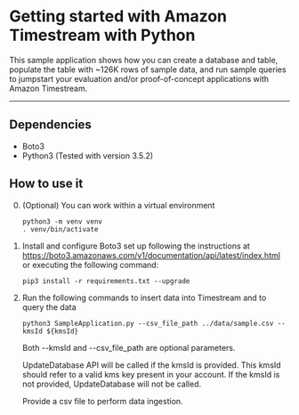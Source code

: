 # Getting started with Amazon Timestream with Python

This sample application shows how you can create a database and table, populate the table with ~126K rows of sample data, and run sample queries to jumpstart your evaluation and/or proof-of-concept applications with Amazon Timestream.

----

## Dependencies
- Boto3
- Python3 (Tested with version 3.5.2)

## How to use it

0. (Optional) You can work within a virtual environment
    ```
    python3 -m venv venv
    . venv/bin/activate
    ```

1. Install and configure Boto3 set up following the instructions at https://boto3.amazonaws.com/v1/documentation/api/latest/index.html or executing the following command:
	```
	pip3 install -r requirements.txt --upgrade
	```

1. Run the following commands to insert data into Timestream and to query the data
    ```
    python3 SampleApplication.py --csv_file_path ../data/sample.csv --kmsId ${kmsId}
    ```

    Both --kmsId and --csv_file_path are optional parameters.
	
    UpdateDatabase API will be called if the kmsId is provided. This kmsId should refer to a valid kms key present in your account. If the kmsId is not provided, UpdateDatabase will not be called.
	
    Provide a csv file to perform data ingestion.
